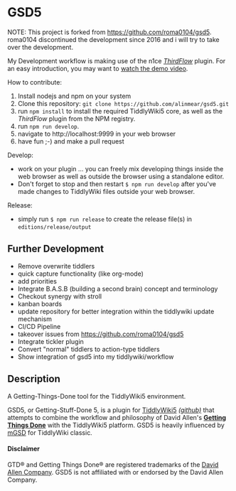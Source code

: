 # GSD5

NOTE: This project is forked from https://github.com/roma0104/gsd5. roma0104 discontinued the development since 2016 and i will try to take over the development. 

My Development workflow is making use of the n1ce _[ThirdFlow](https://github.com/TheDiveO/ThirdFlow)_ plugin. For an easy introduction, you may want to [watch the demo video](https://youtu.be/BFE6PFZ_uWQ).

How to contribute:

1. Install nodejs and npm on your system
2. Clone this repository: `git clone https://github.com/alinmear/gsd5.git`
3. run `npm install` to install the required TiddlyWiki5 core, as well as the _ThirdFlow_ plugin from the NPM registry.
4. run `npm run develop`.
5. navigate to http://localhost:9999 in your web browser
6. have fun ;-) and make a pull request

Develop:

* work on your plugin ... you can freely mix developing things inside the web browser as well as outside the browser using a standalone editor.
* Don't forget to stop and then restart `$ npm run develop` after you've made changes to TiddlyWiki files outside your web browser.

Release:

* simply run `$ npm run release` to create the release file(s) in `editions/release/output`

## Further Development

* Remove overwrite tiddlers
* quick capture functionality (like org-mode)
* add priorities
* Integrate B.A.S.B (building a second brain) concept and terminology
* Checkout synergy with stroll
* kanban boards
* update repository for better integration within the tiddlywiki update mechanism
* CI/CD Pipeline
* takeover issues from https://github.com/roma0104/gsd5
* Integrate tickler plugin
* Convert "normal" tiddlers to action-type tiddlers
* Show integration of gsd5 into my tiddlywiki/workflow

## Description

A Getting-Things-Done tool for the TiddlyWiki5 environment.

GSD5, or Getting-Stuff-Done 5, is a plugin for [TiddlyWiki5](http://tiddlywiki.com) *[(github)](https://github.com/Jermolene/TiddlyWiki5/)* that attempts to combine the workflow and philosophy of David Allen's **[Getting Things Done](http://www.amazon.com/Getting-Things-Done-Stress-Free-Productivity/dp/0142000280/)** with the TiddlyWiki5 platform.  GSD5 is heavily influenced by [mGSD](http://mgsd.tiddlyspot.com/) for TiddlyWiki classic.

#### Disclaimer
GTD® and Getting Things Done® are registered trademarks of the [David Allen Company](http://www.davidco.com). GSD5 is not affiliated with or endorsed by the David Allen Company.